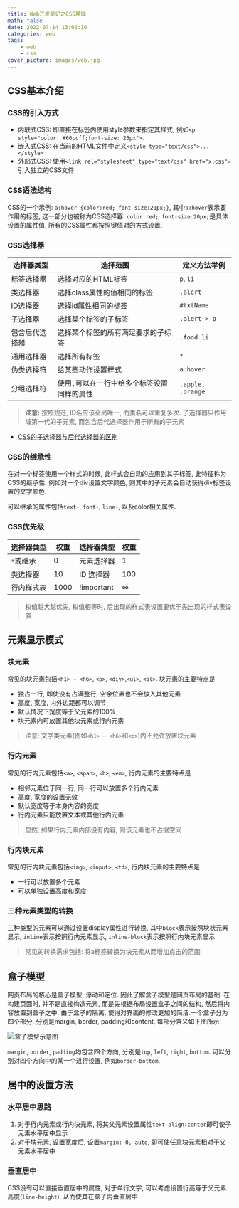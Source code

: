 ```yaml
---
title: Web开发笔记之CSS基础
math: false
date: 2022-07-14 13:02:10
categories: web
tags:
    - web
    - css
cover_picture: images/web.jpg
---
```




CSS基本介绍
------------------

### CSS的引入方式

- 内联式CSS: 即直接在标签内使用style参数来指定其样式, 例如`<p style="color: #66ccff;font-size: 25px">`.
- 嵌入式CSS: 在当前的HTML文件中定义`<style type="text/css">...</style>`
- 外部式CSS: 使用`<link rel="stylesheet" type="text/css" href="x.css">`引入独立的CSS文件


### CSS语法结构

CSS的一个示例: `a:hover {color:red; font-size:20px;}`, 其中`a:hover`表示要作用的标签, 这一部分也被称为CSS选择器. `color:red; font-size:20px;`是具体设置的属性值, 所有的CSS属性都按照键值对的方式设置.


### CSS选择器


| 选择器类型     | 选择范围                                    | 定义方法举例      |
| -------------- | ------------------------------------------- | ----------------- |
| 标签选择器     | 选择对应的HTML标签                          | `p`, `li`         |
| 类选择器       | 选择class属性的值相同的标签                 | `.alert`          |
| ID选择器       | 选择id属性相同的标签                        | `#txtName`        |
| 子选择器       | 选择某个标签的子标签                        | `.alert > p`      |
| 包含后代选择器 | 选择某个标签的所有满足要求的子标签          | `.food li`        |
| 通用选择器     | 选择所有标签                                | `*`               |
| 伪类选择符     | 给某些动作设置样式                          | `a:hover`         |
| 分组选择符     | 使用`,`可以在一行中给多个标签设置同样的属性 | `.apple, .orange` |

> **注意:** 按照规范, ID名应该全局唯一, 而类名可以重复多次. 子选择器只作用域第一代的子元素, 而包含后代选择器作用于所有的子元素

- [CSS的子选择器与后代选择器的区别](https://blog.csdn.net/u012110719/article/details/41171517)


### CSS的继承性

在对一个标签使用一个样式的时候, 此样式会自动的应用到其子标签, 此特征称为CSS的继承性. 例如对一个div设置文字颜色, 则其中的子元素会自动获得div标签设置的文字颜色.

可以继承的属性包括`text-`, `font-`, `line-`, 以及color相关属性.

### CSS优先级


| 选择器类型 | 权重 | 选择器类型 | 权重 |
| ---------- | ---- | ---------- | ---- |
| `*`或继承  | 0    | 元素选择器 | 1    |
| 类选择器   | 10   | ID 选择器  | 100  |
| 行内样式表 | 1000 | !important | ∞    |

> 权值越大越优先, 权值相等时, 后出现的样式表设置要优于先出现的样式表设置



元素显示模式
-----------------


### 块元素

常见的块元素包括`<h1> ~ <h6>`, `<p>`, `<div>`,`<ul>`, `<ol>`. 块元素的主要特点是

- 独占一行, 即使没有占满整行, 空余位置也不会放入其他元素
- 高度, 宽度, 内外边距都可以调节
- 默认情况下宽度等于父元素的100%
- 块元素内可放置其他块元素或行内元素

> 注意: 文字类元素(例如`<h1> ~ <h6>`和`<p>`)内不允许放置块元素
  

### 行内元素

常见的行内元素包括`<a>`, `<span>`, `<b>`, `<em>`, 行内元素的主要特点是

- 相邻元素位于同一行, 同一行可以放置多个行内元素
- 高度, 宽度的设置无效
- 默认宽度等于本身内容的宽度
- 行内元素只能放置文本或其他行内元素

> 显然, 如果行内元素内部没有内容, 则该元素也不占据空间

### 行内块元素

常见的行内块元素包括`<img>`, `<input>`, `<td>`, 行内块元素的主要特点是

- 一行可以放置多个元素
- 可以单独设置高度和宽度


### 三种元素类型的转换

三种类型的元素可以通过设置display属性进行转换, 其中`block`表示按照块状元素显示, `inline`表示按照行内元素显示, `inline-block`表示按照行内块元素显示.

> 常见的转换需求包括: 将a标签转换为块元素从而增加点击的范围






盒子模型
----------------

网页布局的核心是盒子模型, 浮动和定位. 因此了解盒子模型是网页布局的基础. 在构建页面时, 并不是直接构造元素, 而是先根据布局设置盒子之间的结构, 然后将内容放置到盒子之中. 由于盒子的隔离, 使得对界面的修改更加的简洁.一个盒子分为四个部分, 分别是margin, border, padding和content, 每部分含义如下图所示

![盒子模型示意图](images/web/border_example.jpg)



`margin`, `border`, `padding`均包含四个方向, 分别是`top`, `left`, `right`, `bottom`. 可以分别对四个方向中的某一个进行设置, 例如`border-bottom`.



居中的设置方法
----------------

### 水平居中思路

1. 对于行内元素或行内块元素, 将其父元素设置属性`text-align:center`即可使子元素水平居中显示
2. 对于块元素, 设置宽度后, 设置`margin: 0, auto`, 即可使任意块元素相对于父元素水平居中

### 垂直居中

CSS没有可以直接垂直居中的属性, 对于单行文字, 可以考虑设置行高等于父元素高度(`line-height`), 从而使其在盒子内垂直居中